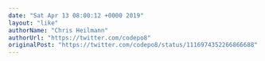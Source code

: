 ```yaml
---
date: "Sat Apr 13 08:00:12 +0000 2019"
layout: "like"
authorName: "Chris Heilmann"
authorUrl: "https://twitter.com/codepo8"
originalPost: "https://twitter.com/codepo8/status/1116974352266866688"
---
```


